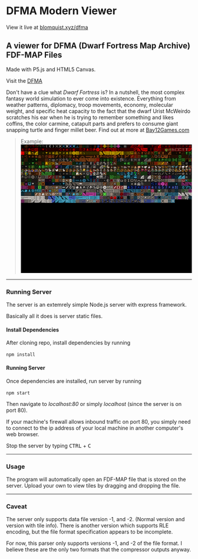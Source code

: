# DFMA Modern Viewer

View it live at [blomquist.xyz/dfma](https://blomquist.xyz/dfma)

## A viewer for DFMA (Dwarf Fortress Map Archive) FDF-MAP Files

 Made with P5.js and HTML5 Canvas.

 Visit the [DFMA](https://mkv25.net/dfma)

 Don't have a clue what _Dwarf Fortress_ is?
 In a nutshell, the most complex fantasy world simulation to ever come into existence. Everything from weather patterns, diplomacy, troop movements, economy,  molecular weight, and specific heat capacity to the fact that the dwarf Urist McWeirdo scratches his ear when he is trying to remember something and likes coffins, the color carmine, catapult parts and prefers to consume giant snapping turtle and finger millet beer.
 Find out at more at [Bay12Games.com](https://bay12games.com/dwarves)

> Example:
> ![Preview of Canvas](img.png)

 ---

### Running Server

The server is an extemrely simple Node.js server
with express framework.

Basically all it does is server static files.

#### Install Dependencies

After cloning repo, install dependencies by running

`npm install`

#### Running Server

Once dependencies are installed, run server by running

`npm start`

Then navigate to _localhost:80_ or simply _localhost_ (since the server is on port 80).

If your machine's firewall allows inbound traffic on port 80, you simply need to connect to the ip address of your local machine in another computer's web browser.

Stop the server by typing <kbd>CTRL</kbd> + <kbd>C</kbd>

---

### Usage

The program will automatically open an FDF-MAP file that
is stored on the server.
Upload your own to view tiles by dragging and dropping the file.

---

### Caveat

The server only supports data file version -1, and -2.
(Normal version and version with tile info).
There is another version which supports RLE encoding, but the file format specification appears to be incomplete.

For now, this parser only supports versions -1, and -2 of the file format. I believe these are the only two formats that the compressor outputs anyway.
